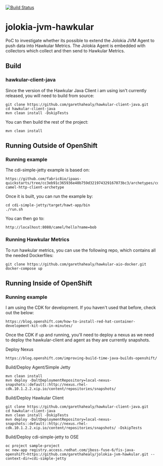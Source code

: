 [![Build Status](https://travis-ci.org/garethahealy/jolokia-jvm-hawkular.svg?branch=master)](https://travis-ci.org/garethahealy/jolokia-jvm-hawkular)

# jolokia-jvm-hawkular
PoC to investigate whether its possible to extend the Jolokia JVM Agent to push data into Hawkular Metrics.
The Jolokia Agent is embedded with collectors which collect and then send to Hawkular Metrics.

## Build
### hawkular-client-java
Since the version of the Hawkular Java Client i am using isn't currently released, you will need to build from source:
    
    git clone https://github.com/garethahealy/hawkular-client-java.git
    cd hawkular-client-java
    mvn clean install -DskipTests

You can then build the rest of the project:

    mvn clean install
    
## Running Outside of OpenShift
### Running example
The cdi-simple-jetty example is based on:

    https://github.com/fabric8io/ipaas-quickstarts/tree/cc3eb91c365936e40b759d321974329167073bc3/archetypes/cdi-camel-http-client-archetype 

Once it is built, you can run the example by:

    cd cdi-simple-jetty/target/hawt-app/bin
    ./run.sh

You can then go to:

    http://localhost:8080/camel/hello?name=bob

### Running Hawkular Metrics
To run hawkular metrics, you can use the following repo, which contains all the needed Dockerfiles:

    git clone https://github.com/garethahealy/hawkular-aio-docker.git
    docker-compose up

## Running Inside of OpenShift
### Running example
I am using the CDK for development. If you haven't used that before, check out the below:

    https://blog.openshift.com/how-to-install-red-hat-container-development-kit-cdk-in-minutes/

Once the CDK if up and running, you'll need to deploy a nexus as we need to deploy the hawkular-client
and agent as they are currently snapshots.

Deploy Nexus

    https://blog.openshift.com/improving-build-time-java-builds-openshift/

Build/Deploy Agent/Simple Jetty

    mvn clean install
    mvn deploy -DaltDeploymentRepository=local-nexus-snapshots::default::http://nexus.rhel-cdk.10.1.2.2.xip.io/content/repositories/snapshots/

Build/Deploy Hawkular Client

    git clone https://github.com/garethahealy/hawkular-client-java.git
    cd hawkular-client-java
    mvn clean install -DskipTests
    mvn deploy -DaltDeploymentRepository=local-nexus-snapshots::default::http://nexus.rhel-cdk.10.1.2.2.xip.io/content/repositories/snapshots/ -DskipTests

Build/Deploy cdi-simple-jetty to OSE

    oc project sample-project
    oc new-app registry.access.redhat.com/jboss-fuse-6/fis-java-openshift~https://github.com/garethahealy/jolokia-jvm-hawkular.git --context-dir=cdi-simple-jetty





